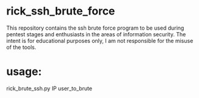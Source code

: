 # rick_ssh_brute_force
This repository contains the ssh brute force program to be used during pentest stages and enthusiasts in the areas of information security. The intent is for educational purposes only, I am not responsible for the misuse of the tools.

# usage:

rick_brute_ssh.py IP user_to_brute
